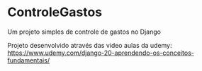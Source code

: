 # ControleGastos
Um projeto simples de controle de gastos no Django

Projeto desenvolvido através das video aulas da udemy:
https://www.udemy.com/django-20-aprendendo-os-conceitos-fundamentais/
